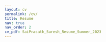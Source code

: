 ```yaml
---
layout: cv
permalink: /cv/
title: Resume
nav: true
nav_order: 2
cv_pdf: SaiPrasath_Suresh_Resume_Summer_2023
---
```

